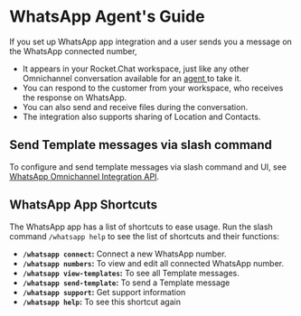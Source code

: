# WhatsApp Agent's Guide

If you set up WhatsApp app integration and a user sends you a message on the WhatsApp connected number,

* It appears in your Rocket.Chat workspace, just like any other Omnichannel conversation available for an [agent ](../../../../../use-rocket.chat/omnichannel/agents.md)to take it.
* You can respond to the customer from your workspace, who receives the response on WhatsApp.&#x20;
* You can also send and receive files during the conversation.
* The integration also supports sharing of Location and Contacts.

## Send Template messages via slash command

To configure and send template messages via slash command and UI, see [WhatsApp Omnichannel Integration API](https://developer.rocket.chat/reference/api/rest-api/endpoints/apps-endpoints/whatsapp-endpoints/whatsapp-omnichannel-integration-api#2.-via-slash-command-and-ui).

## WhatsApp App Shortcuts

The WhatsApp app has a list of shortcuts to ease usage. Run the slash command `/whatsapp help` to see the list of shortcuts and their functions:

* **`/whatsapp connect`:** Connect a new WhatsApp number.
* **`/whatsapp numbers`:** To view and edit all connected WhatsApp number.
* **`/whatsapp view-templates`:** To see all Template messages.
* **`/whatsapp send-template`:** To send a Template message
* **`/whatsapp support`:** Get support information
* **`/whatsapp help`:** To see this shortcut again

